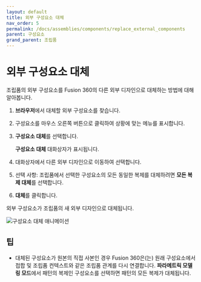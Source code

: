```yaml
---
layout: default
title: 외부 구성요소 대체
nav_order: 5
permalink: /docs/assemblies/components/replace_external_components
parent: 구성요소
grand_parent: 조립품
---
```

외부 구성요소 대체
==========

조립품의 외부 구성요소를 Fusion 360의 다른 외부 디자인으로 대체하는 방법에 대해 알아봅니다.

1.  **브라우저**에서 대체할 외부 구성요소를 찾습니다.
    
2.  구성요소를 마우스 오른쪽 버튼으로 클릭하여 상황에 맞는 메뉴를 표시합니다.
    
3.  **구성요소 대체**를 선택합니다.
    
    **구성요소 대체** 대화상자가 표시됩니다.
    
4.  대화상자에서 다른 외부 디자인으로 이동하여 선택합니다.
    
5.  선택 사항: 조립품에서 선택한 구성요소의 모든 동일한 복제를 대체하려면 **모든 복제 대체**를 선택합니다.
    
6.  **대체**를 클릭합니다.
    

외부 구성요소가 조립품의 새 외부 디자인으로 대체됩니다.

![구성요소 대체 애니메이션](https://help.autodesk.com/cloudhelp/KOR/Fusion-Assemble/images/animation/replace-component-pattern.gif)

## 팁

*   대체된 구성요소가 원본의 직접 사본인 경우 Fusion 360은(는) 원래 구성요소에서 접합 및 조립품 컨텍스트와 같은 조립품 관계를 다시 연결합니다. **파라메트릭 모델링 모드**에서 패턴의 복제인 구성요소를 선택하면 패턴의 모든 복제가 대체됩니다.